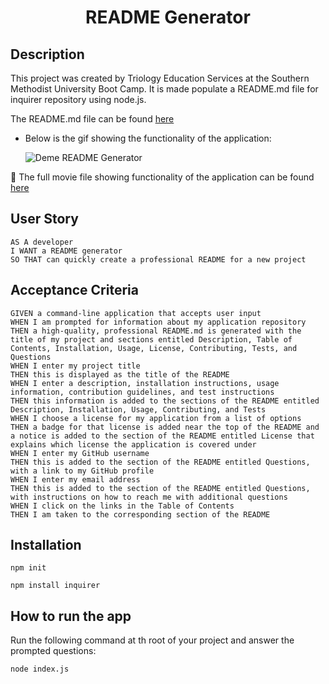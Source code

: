 
<h1 align="center">README Generator</h1>
   

## Description

This project was created by Triology Education Services at the Southern Methodist University Boot Camp. It is made populate a README.md file for inquirer repository using node.js.
  
The README.md file can be found [here](./src/README.md)  
  
* Below is the gif showing the functionality of the application:
  
  ![Deme README Generator](./deme-readme-generator.gif)
  
🎥 The full movie file showing functionality of the application can be found [here](./deme-readme-generator-movie.webm)  
  
## User Story
  
```
AS A developer
I WANT a README generator
SO THAT can quickly create a professional README for a new project 
```
  
## Acceptance Criteria
  
``` 
GIVEN a command-line application that accepts user input
WHEN I am prompted for information about my application repository
THEN a high-quality, professional README.md is generated with the title of my project and sections entitled Description, Table of Contents, Installation, Usage, License, Contributing, Tests, and Questions
WHEN I enter my project title
THEN this is displayed as the title of the README
WHEN I enter a description, installation instructions, usage information, contribution guidelines, and test instructions
THEN this information is added to the sections of the README entitled Description, Installation, Usage, Contributing, and Tests
WHEN I choose a license for my application from a list of options
THEN a badge for that license is added near the top of the README and a notice is added to the section of the README entitled License that explains which license the application is covered under
WHEN I enter my GitHub username
THEN this is added to the section of the README entitled Questions, with a link to my GitHub profile
WHEN I enter my email address
THEN this is added to the section of the README entitled Questions, with instructions on how to reach me with additional questions
WHEN I click on the links in the Table of Contents
THEN I am taken to the corresponding section of the README
```


## Installation   
  
`npm init`
  
`npm install inquirer`
  
## How to run the app
  
  Run the following command at th root of your project and answer the prompted questions:
  
`node index.js`

    